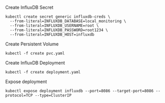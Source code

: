 Create InfluxDB Secret
```
kubectl create secret generic influxdb-creds \
  --from-literal=INFLUXDB_DATABASE=local_monitoring \
  --from-literal=INFLUXDB_USERNAME=root \
  --from-literal=INFLUXDB_PASSWORD=root1234 \
  --from-literal=INFLUXDB_HOST=influxdb
```

Create Persistent Volume
```
kubectl -f create pvc.yaml
```

Create InfluxDB Deployment
```
kubectl -f create deployment.yaml
```

Expose deployment
```
kubectl expose deployment influxdb --port=8086 --target-port=8086 --protocol=TCP --type=ClusterIP
```